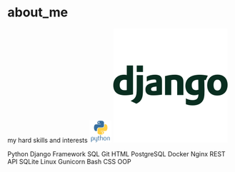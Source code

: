 # about_me
my hard skills and interests
<img src="https://github.com/devicons/devicon/blob/master/icons/python/python-original-wordmark.svg" height="50" />
![Django](https://github.com/devicons/devicon/blob/master/icons/django/django-plain-wordmark.svg)

Python
Django Framework
SQL
Git
HTML
PostgreSQL
Docker
Nginx
REST API
SQLite
Linux
Gunicorn
Bash
CSS
OOP
